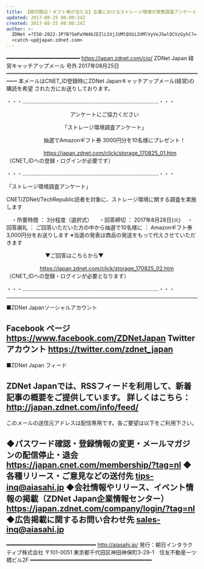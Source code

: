 ```yaml
---
title: 【締切間近！ギフト券が当たる】企業におけるストレージ環境の実態調査アンケート 【ZDNet Japan 経営キャッチアップ 号外】
updated: 2017-08-25 08:00:24Z
created: 2017-08-25 08:00:24Z
author: >-
  ZDNet =?ISO-2022-JP?B?SmFwYW4bJEIlLSVjJUMlQSUiJUMlVyVeJSwlOCVzGyhC?=
  <catch-up@japan.zdnet.com>
---
```


━━━━━━━━━━━━━━━━━━━━━━━ https://japan.zdnet.com/cio/
ZDNet Japan 経営キャッチアップメール 号外 2017年08月25日
━━━━━━━━━━━━━━━━━━━━━━━━━━━━━━━━━━━━━━
本メールはCNET_ID登録時にZDNet Japanキャッチアップメール(経営)の購読を希望
された方にお送りしております。

・・・‥‥………………………………………………………………………‥‥・・・

　　　　　　　　　　　　アンケートにご協力ください

　　　　　　　　　　　「ストレージ環境調査アンケート」

　　　　　　　抽選でAmazonギフト券 3000円分を10名様にプレゼント！

　　　　　　　https://japan.zdnet.com/click/storage_170825_01.htm
　　　　　　　　　 （CNET_IDへの登録・ログインが必要です）

・・・‥‥………………………………………………………………………‥‥・・・

「ストレージ環境調査アンケート」

CNET/ZDNet/TechRepublic読者を対象に、ストレージ環境に関する調査を実施します

　・所要時間 ： 3分程度（選択式）
　・回答締切 ： 2017年8月28日(火)
　・回答謝礼 ： ご回答いただいた方の中から抽選で10名様に
： Amazonギフト券3,000円分をお送りします
※当選の発表は商品の発送をもって代えさせていただきます

　　　　　　　 ▼ご回答はこちらから▼

　　　　　　 https://japan.zdnet.com/click/storage_170825_02.htm
　　　　　　　 （CNET_IDへの登録・ログインが必要となります）

・・・‥‥………………………………………………………………………‥‥・・・

---------------------------------------------------------------------------
■ZDNet Japanソーシャルアカウント

Facebook ページ https://www.facebook.com/ZDNetJapan
Twitter アカウント https://twitter.com/zdnet_japan
----------------------------------------------------------------------------
■ZDNet Japan フィード

ZDNet Japanでは、RSSフィードを利用して、新着記事の概要をご提供しています。
詳しくはこちら： http://japan.zdnet.com/info/feed/
----------------------------------------------------------------------------

このメールの送信元アドレスは配信専用です。各ご要望は以下をご利用下さい。

◆パスワード確認・登録情報の変更・メールマガジンの配信停止・退会
 https://japan.cnet.com/membership/?tag=nl
◆各種リリース・ご意見などの送付先
 [tips-inq@aiasahi.jp](mailto:tips-inq@aiasahi.jp)
◆会社情報やリリース、イベント情報の掲載（ZDNet Japan企業情報センター）
 https://japan.zdnet.com/company/login/?tag=nl
◆広告掲載に関するお問い合わせ先
 [sales-inq@aiasahi.jp](mailto:sales-inq@aiasahi.jp)
----------------------------------------------------------------------------
━━━━━━━━━━━━━━━━━━━━━━━━━━━━ http://aiasahi.jp/
発行：朝日インタラクティブ株式会社
〒101-0051 東京都千代田区神田神保町3-29-1　住友不動産一ツ橋ビル2F
━━━━━━━━━━━━━━━━━━━━━━━━━━━━━━━━━━━━━━